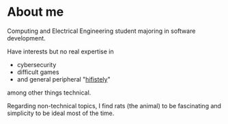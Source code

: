 # About me

Computing and Electrical Engineering student majoring in software development.

Have interests but no real expertise in

- cybersecurity
- difficult games
- and general peripheral "[hifistely](https://en.wiktionary.org/wiki/hifistely)"

among other things technical.

Regarding non-technical topics, I find rats (the animal) to be fascinating and
simplicity to be ideal most of the time.
